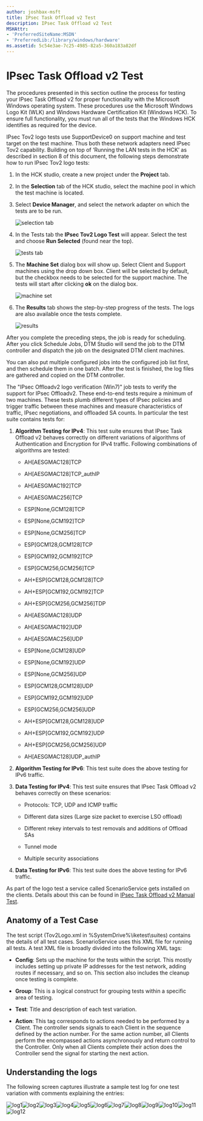```yaml
---
author: joshbax-msft
title: IPsec Task Offload v2 Test
description: IPsec Task Offload v2 Test
MSHAttr:
- 'PreferredSiteName:MSDN'
- 'PreferredLib:/library/windows/hardware'
ms.assetid: 5c54e3ae-7c25-4985-82a5-360a183a82df
---
```


# IPsec Task Offload v2 Test


The procedures presented in this section outline the process for testing your IPsec Task Offload v2 for proper functionality with the Microsoft Windows operating system. These procedures use the Microsoft Windows Logo Kit (WLK) and Windows Hardware Certification Kit (Windows HCK). To ensure full functionality, you must run all of the tests that the Windows HCK identifies as required for the device.

IPsec Tov2 logo tests use SupportDevice0 on support machine and test target on the test machine. Thus both these network adapters need IPsec Tov2 capability. Building on top of ‘Running the LAN tests in the HCK’ as described in section 8 of this document, the following steps demonstrate how to run IPsec Tov2 logo tests:

1.  In the HCK studio, create a new project under the **Project** tab.

2.  In the **Selection** tab of the HCK studio, select the machine pool in which the test machine is located.

3.  Select **Device Manager**, and select the network adapter on which the tests are to be run.

    ![selection tab](images/hck-win8-lan-ipsec1.png)

4.  In the Tests tab the **IPsec Tov2 Logo Test** will appear. Select the test and choose **Run Selected** (found near the top).

    ![tests tab](images/hck-win8-lan-ipsec2.png)

5.  The **Machine Set** dialog box will show up. Select Client and Support machines using the drop down box. Client will be selected by default, but the checkbox needs to be selected for the support machine. The tests will start after clicking **ok** on the dialog box.

    ![machine set](images/hck-win8-lan-ipsec3.png)

6.  The **Results** tab shows the step-by-step progress of the tests. The logs are also available once the tests complete.

    ![results](images/hck-win8-lan-ipsec4.png)

After you complete the preceding steps, the job is ready for scheduling. After you click Schedule Jobs, DTM Studio will send the job to the DTM controller and dispatch the job on the designated DTM client machines.

You can also put multiple configured jobs into the configured job list first, and then schedule them in one batch. After the test is finished, the log files are gathered and copied on the DTM controller.

The "IPsec Offloadv2 logo verification (Win7)" job tests to verify the support for IPsec Offloadv2. These end-to-end tests require a minimum of two machines. These tests plumb different types of IPsec policies and trigger traffic between these machines and measure characteristics of traffic, IPsec negotiations, and offloaded SA counts. In particular the test suite contains tests for:

1.  **Algorithm Testing for IPv4**: This test suite ensures that IPsec Task Offload v2 behaves correctly on different variations of algorithms of Authentication and Encryption for IPv4 traffic. Following combinations of algorithms are tested:

    -   AH\[AESGMAC128\]TCP

    -   AH\[AESGMAC128\]TCP\_authIP

    -   AH\[AESGMAC192\]TCP

    -   AH\[AESGMAC256\]TCP

    -   ESP\[None,GCM128\]TCP

    -   ESP\[None,GCM192\]TCP

    -   ESP\[None,GCM256\]TCP

    -   ESP\[GCM128,GCM128\]TCP

    -   ESP\[GCM192,GCM192\]TCP

    -   ESP\[GCM256,GCM256\]TCP

    -   AH+ESP\[GCM128,GCM128\]TCP

    -   AH+ESP\[GCM192,GCM192\]TCP

    -   AH+ESP\[GCM256,GCM256\]TDP

    -   AH\[AESGMAC128\]UDP

    -   AH\[AESGMAC192\]UDP

    -   AH\[AESGMAC256\]UDP

    -   ESP\[None,GCM128\]UDP

    -   ESP\[None,GCM192\]UDP

    -   ESP\[None,GCM256\]UDP

    -   ESP\[GCM128,GCM128\]UDP

    -   ESP\[GCM192,GCM192\]UDP

    -   ESP\[GCM256,GCM256\]UDP

    -   AH+ESP\[GCM128,GCM128\]UDP

    -   AH+ESP\[GCM192,GCM192\]UDP

    -   AH+ESP\[GCM256,GCM256\]UDP

    -   AH\[AESGMAC128\]UDP\_authIP

2.  **Algorithm Testing for IPv6**: This test suite does the above testing for IPv6 traffic.

3.  **Data Testing for IPv4**: This test suite ensures that IPsec Task Offload v2 behaves correctly on these scenarios:

    -   Protocols: TCP, UDP and ICMP traffic

    -   Different data sizes (Large size packet to exercise LSO offload)

    -   Different rekey intervals to test removals and additions of Offload SAs

    -   Tunnel mode

    -   Multiple security associations

4.  **Data Testing for IPv6**: This test suite does the above testing for IPv6 traffic.

As part of the logo test a service called ScenarioService gets installed on the clients. Details about this can be found in [IPsec Task Offload v2 Manual Test](ipsec-task-offload-v2-manual-test.md).

## Anatomy of a Test Case


The test script (Tov2Logo.xml in %SystemDrive%\\iketest\\suites) contains the details of all test cases. ScenarioService uses this XML file for running all tests. A test XML file is broadly divided into the following XML tags:

-   **Config**: Sets up the machine for the tests within the script. This mostly includes setting up private IP addresses for the test network, adding routes if necessary, and so on. This section also includes the cleanup once testing is complete.

-   **Group**: This is a logical construct for grouping tests within a specific area of testing.

-   **Test**: Title and description of each test variation.

-   **Action**: This tag corresponds to actions needed to be performed by a Client. The controller sends signals to each Client in the sequence defined by the action number. For the same action number, all Clients perform the encompassed actions asynchronously and return control to the Controller. Only when all Clients complete their action does the Controller send the signal for starting the next action.

## Understanding the logs


The following screen captures illustrate a sample test log for one test variation with comments explaining the entries:

![log1](images/hck-win8-lan-ipseclog1.png)![log2](images/hck-win8-lan-ipseclog2.png)![log3](images/hck-win8-lan-ipseclog3.png)![log4](images/hck-win8-lan-ipseclog4.png)![log5](images/hck-win8-lan-ipseclog5.png)![log6](images/hck-win8-lan-ipseclog6.png)![log7](images/hck-win8-lan-ipseclog7.png)![log8](images/hck-win8-lan-ipseclog8.png)![log9](images/hck-win8-lan-ipseclog9.png)![log10](images/hck-win8-lan-ipseclog10.png)![log11](images/hck-win8-lan-ipseclog11.png)![log12](images/hck-win8-lan-ipseclog12.png)

 

 






